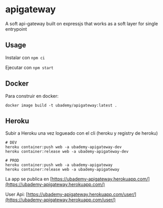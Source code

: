 # apigateway
A soft api-gateway built on expressjs that works as a soft layer for single entrypoint

## Usage
Instalar con `npm ci`

Ejecutar con `npm start`

## Docker
Para construir en docker: 

```shell
docker image build -t ubademy/apigateway:latest .
```

## Heroku
Subir a Heroku una vez logueado con el cli (heroku y registry de heroku)

```shell
# DEV
heroku container:push web -a ubademy-apigateway-dev
heroku container:release web -a ubademy-apigateway-dev

# PROD
heroku container:push web -a ubademy-apigateway
heroku container:release web -a ubademy-apigateway
```

La app se publica en [https://ubademy-apigateway.herokuapp.com/](https://ubademy-apigateway.herokuapp.com/)

User Api: [https://ubademy-apigateway.herokuapp.com/user/](https://ubademy-apigateway.herokuapp.com/user/)